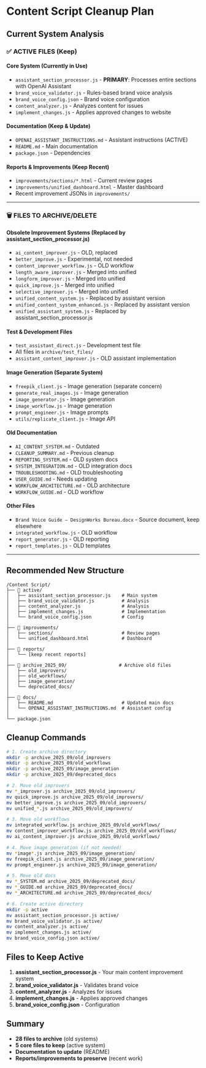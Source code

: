 # Content Script Cleanup Plan

## Current System Analysis

### ✅ ACTIVE FILES (Keep)

#### Core System (Currently in Use)
- `assistant_section_processor.js` - **PRIMARY**: Processes entire sections with OpenAI Assistant
- `brand_voice_validator.js` - Rules-based brand voice analysis
- `brand_voice_config.json` - Brand voice configuration
- `content_analyzer.js` - Analyzes content for issues
- `implement_changes.js` - Applies approved changes to website

#### Documentation (Keep & Update)
- `OPENAI_ASSISTANT_INSTRUCTIONS.md` - Assistant instructions (ACTIVE)
- `README.md` - Main documentation
- `package.json` - Dependencies

#### Reports & Improvements (Keep Recent)
- `improvements/sections/*.html` - Current review pages
- `improvements/unified_dashboard.html` - Master dashboard
- Recent improvement JSONs in `improvements/`

---

### 🗑️ FILES TO ARCHIVE/DELETE

#### Obsolete Improvement Systems (Replaced by assistant_section_processor.js)
- `ai_content_improver.js` - OLD, replaced
- `better_improve.js` - Experimental, not needed
- `content_improver_workflow.js` - OLD workflow
- `length_aware_improver.js` - Merged into unified
- `longform_improver.js` - Merged into unified
- `quick_improve.js` - Merged into unified
- `selective_improver.js` - Merged into unified
- `unified_content_system.js` - Replaced by assistant version
- `unified_content_system_enhanced.js` - Replaced by assistant version
- `unified_assistant_system.js` - Replaced by assistant_section_processor.js

#### Test & Development Files
- `test_assistant_direct.js` - Development test file
- All files in `archive/test_files/`
- `assistant_content_improver.js` - OLD assistant implementation

#### Image Generation (Separate System)
- `freepik_client.js` - Image generation (separate concern)
- `generate_real_images.js` - Image generation
- `image_generator.js` - Image generation
- `image_workflow.js` - Image generation
- `prompt_engineer.js` - Image prompts
- `utils/replicate_client.js` - Image API

#### Old Documentation
- `AI_CONTENT_SYSTEM.md` - Outdated
- `CLEANUP_SUMMARY.md` - Previous cleanup
- `REPORTING_SYSTEM.md` - OLD system docs
- `SYSTEM_INTEGRATION.md` - OLD integration docs
- `TROUBLESHOOTING.md` - OLD troubleshooting
- `USER_GUIDE.md` - Needs updating
- `WORKFLOW_ARCHITECTURE.md` - OLD architecture
- `WORKFLOW_GUIDE.md` - OLD workflow

#### Other Files
- `Brand Voice Guide – DesignWorks Bureau.docx` - Source document, keep elsewhere
- `integrated_workflow.js` - OLD workflow
- `report_generator.js` - OLD reporting
- `report_templates.js` - OLD templates

---

## Recommended New Structure

```
/Content Script/
├── 📁 active/
│   ├── assistant_section_processor.js    # Main system
│   ├── brand_voice_validator.js          # Analysis
│   ├── content_analyzer.js               # Analysis
│   ├── implement_changes.js              # Implementation
│   └── brand_voice_config.json           # Config
│
├── 📁 improvements/
│   ├── sections/                         # Review pages
│   └── unified_dashboard.html            # Dashboard
│
├── 📁 reports/
│   └── [keep recent reports]
│
├── 📁 archive_2025_09/                   # Archive old files
│   ├── old_improvers/
│   ├── old_workflows/
│   ├── image_generation/
│   └── deprecated_docs/
│
├── 📁 docs/
│   ├── README.md                         # Updated main docs
│   └── OPENAI_ASSISTANT_INSTRUCTIONS.md  # Assistant config
│
└── package.json
```

## Cleanup Commands

```bash
# 1. Create archive directory
mkdir -p archive_2025_09/old_improvers
mkdir -p archive_2025_09/old_workflows  
mkdir -p archive_2025_09/image_generation
mkdir -p archive_2025_09/deprecated_docs

# 2. Move old improvers
mv *_improver.js archive_2025_09/old_improvers/
mv quick_improve.js archive_2025_09/old_improvers/
mv better_improve.js archive_2025_09/old_improvers/
mv unified_*.js archive_2025_09/old_improvers/

# 3. Move old workflows
mv integrated_workflow.js archive_2025_09/old_workflows/
mv content_improver_workflow.js archive_2025_09/old_workflows/
mv ai_content_improver.js archive_2025_09/old_workflows/

# 4. Move image generation (if not needed)
mv *image*.js archive_2025_09/image_generation/
mv freepik_client.js archive_2025_09/image_generation/
mv prompt_engineer.js archive_2025_09/image_generation/

# 5. Move old docs
mv *_SYSTEM.md archive_2025_09/deprecated_docs/
mv *_GUIDE.md archive_2025_09/deprecated_docs/
mv *_ARCHITECTURE.md archive_2025_09/deprecated_docs/

# 6. Create active directory
mkdir -p active
mv assistant_section_processor.js active/
mv brand_voice_validator.js active/
mv content_analyzer.js active/
mv implement_changes.js active/
mv brand_voice_config.json active/
```

## Files to Keep Active

1. **assistant_section_processor.js** - Your main content improvement system
2. **brand_voice_validator.js** - Validates brand voice
3. **content_analyzer.js** - Analyzes for issues
4. **implement_changes.js** - Applies approved changes
5. **brand_voice_config.json** - Configuration

## Summary

- **28 files to archive** (old systems)
- **5 core files to keep** (active system)
- **Documentation to update** (README)
- **Reports/improvements to preserve** (recent work)